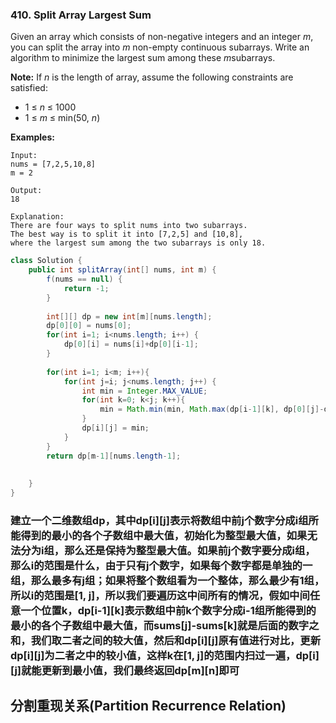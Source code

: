 ### 410. Split Array Largest Sum

Given an array which consists of non-negative integers and an integer *m*, you can split the array into *m* non-empty continuous subarrays. Write an algorithm to minimize the largest sum among these *m*subarrays.

**Note:**
If *n* is the length of array, assume the following constraints are satisfied:

- 1 ≤ *n* ≤ 1000
- 1 ≤ *m* ≤ min(50, *n*)



**Examples:**

```
Input:
nums = [7,2,5,10,8]
m = 2

Output:
18

Explanation:
There are four ways to split nums into two subarrays.
The best way is to split it into [7,2,5] and [10,8],
where the largest sum among the two subarrays is only 18.
```



~~~java
class Solution {
    public int splitArray(int[] nums, int m) {
        f(nums == null) {
            return -1;
        }
        
        int[][] dp = new int[m][nums.length];
        dp[0][0] = nums[0];
        for(int i=1; i<nums.length; i++) {
            dp[0][i] = nums[i]+dp[0][i-1];
        }
        
        for(int i=1; i<m; i++){
            for(int j=i; j<nums.length; j++) {
                int min = Integer.MAX_VALUE;
                for(int k=0; k<j; k++){
                    min = Math.min(min, Math.max(dp[i-1][k], dp[0][j]-dp[0][k]));
                }
                dp[i][j] = min;
            }
        }
        return dp[m-1][nums.length-1];
        
        
    }
}
~~~



### 建立一个二维数组dp，其中dp[i][j]表示将数组中前j个数字分成i组所能得到的最小的各个子数组中最大值，初始化为整型最大值，如果无法分为i组，那么还是保持为整型最大值。如果前j个数字要分成i组，那么i的范围是什么，由于只有j个数字，如果每个数字都是单独的一组，那么最多有j组；如果将整个数组看为一个整体，那么最少有1组，所以i的范围是[1, j]，所以我们要遍历这中间所有的情况，假如中间任意一个位置k，dp[i-1][k]表示数组中前k个数字分成i-1组所能得到的最小的各个子数组中最大值，而sums[j]-sums[k]就是后面的数字之和，我们取二者之间的较大值，然后和dp[i][j]原有值进行对比，更新dp[i][j]为二者之中的较小值，这样k在[1, j]的范围内扫过一遍，dp[i][j]就能更新到最小值，我们最终返回dp[m][n]即可

## 分割重现关系(Partition Recurrence Relation)